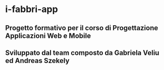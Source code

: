 # i-fabbri-app
## Progetto formativo per il corso di Progettazione Applicazioni Web e Mobile 
## Sviluppato dal team composto da Gabriela Veliu ed Andreas Szekely

